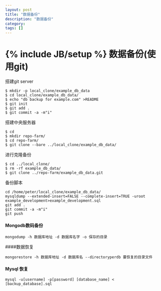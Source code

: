 ```yaml
---
layout: post
title: "数据备份"
description: "数据备份"
category: 
tags: []
---
```

{% include JB/setup %}
数据备份(使用git)
===========

搭建git server

```
$ mkdir -p local_clone/example_db_data
$ cd local_clone/example_db_data/
$ echo "db backup for example.com" >README
$ git init
$ git add .
$ git commit -a -m"i"
```
搭建中央服务器

```
$ cd
$ mkdir repo-farm/
$ cd repo-farm/
$ git clone --bare ../local_clone/example_db_data/
```

进行克隆备份

```
$ cd ../local_clone/
$ rm -rf example_db_data/
$ git clone ../repo-farm/example_db_data.git
```
备份脚本

```
cd /home/peter/local_clone/example_db_data/
mysqldump --extended-insert=FALSE --complete-insert=TRUE -uroot example_development>example_development.sql
git add .
git commit -a -m"i"
git push
```

#### Mongodb数码备份

```
mongodump -h 数据库地址 -d 数据库名字 -o 保存的目录
```

####数据恢复

```
mongorestore -h 数据库地址 -d 数据库名 --directoryperdb 要恢复的目录文件
```

#### Mysql 恢复

```
mysql -u[username] -p[password] [database_name] < [backup_database].sql
```
